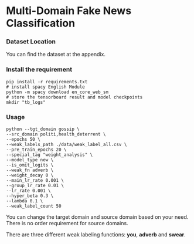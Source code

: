 # Multi-Domain Fake News Classification

### Dataset Location
You can find the dataset at the appendix. 


### Install the requirement
```shell script
pip install -r requirements.txt
# install spacy English Module
python -m spacy download en_core_web_sm
# store the tensorboard result and model checkpoints
mkdir "tb_logs"
```

### Usage
```shell script
python --tgt_domain gossip \
--src_domain politi,health_deterrent \
--epochs 50 \
--weak_labels_path ./data/weak_label_all.csv \
--pre_train_epochs 20 \
--special_tag "weight_analysis" \
--model_type new \
--is_omit_logits \
--weak_fn adverb \
--weight_decay 0 \
--main_lr_rate 0.001 \
--group_lr_rate 0.01 \
--lr_rate 0.001 \
--hyper_beta 0.3 \
--lambda 0.1 \
--weak_label_count 50
```
You can change the target domain and source domain based on your need. There is no order requirement for source domains. 

There are three different weak labeling functions: __you__, __adverb__ and __swear__.
 





